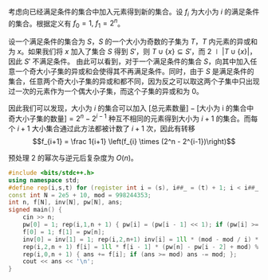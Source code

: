 考虑向已经满足条件的集合中加入元素得到新的集合。设 $f_i$ 为大小为 $i$ 的满足条件的集合。根据定义有 $f_0 = 1,\ f_1 = 2^n$。

设一个满足条件的集合为 $S$，$S$ 的一个大小为奇数的子集为 $T$，$T$ 内元素的异或和为 $x$。如果我们将 $x$ 加入了集合 $S$ 得到 $S'$，则 $T\cup \{x\} \subseteq S'$，而 $2\mid |T\cup \{x\} |$，因此 $S'$ 不满足条件。
由此可以看到，对于一个满足条件的集合 $S$，向其中加入任意一个奇大小子集的异或和会使得其不再满足条件。同时，由于 $S$ 是满足条件的集合，任意两个奇大小子集的异或和都不同，因为反之可以取这两个子集中只出现过一次的元素作为一个偶大小子集，而这个子集的异或和为 $0$。

因此我们可以发现，大小为 $i$ 的集合可以加入 $[\text{总元素数量}] - [\text{大小为 i 的集合中奇大小子集的数量}] = 2^n - 2^{i-1}$ 种互不相同的元素得到大小为 $i + 1$ 的集合。而每个 $i + 1$ 大小集合通过此方法都被计数了 $i + 1$ 次，因此有转移
$$f_{i+1} = \frac 1{i+1} \left(f_{i} \times (2^n - 2^{i-1})\right)$$

预处理 $2$ 的幂次与逆元后复杂度为 $O(n)$。

```cpp
#include <bits/stdc++.h>
using namespace std; 
#define rep(i,s,t) for (register int i = (s), i##_ = (t) + 1; i < i##_; ++ i)
const int N = 2e5 + 10, mod = 998244353;
int n, f[N], inv[N], pw[N], ans;
signed main() {
    cin >> n; 
    pw[0] = 1; rep(i,1,n + 1) { pw[i] = (pw[i - 1] << 1); if (pw[i] >= mod) pw[i] -= mod; }
    f[0] = 1; f[1] = pw[n];
    inv[0] = inv[1] = 1; rep(i,2,n+1) inv[i] = 1ll * (mod - mod / i) * inv[mod % i] % mod;
    rep(i,2,n + 1) f[i] = 1ll * f[i - 1] * (pw[n] - pw[i - 2] + mod) % mod * inv[i] % mod;
    rep(i,0,n + 1) { ans += f[i]; if (ans >= mod) ans -= mod; };
    cout << ans << '\n';
}
```